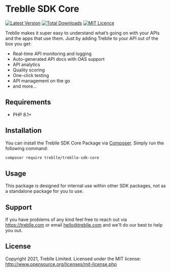 # Treblle SDK Core

[![Latest Version](https://img.shields.io/packagist/v/treblle/treblle-sdk-core)](https://packagist.org/packages/treblle/treblle-sdk-core)
[![Total Downloads](https://img.shields.io/packagist/dt/treblle/treblle-sdk-core)](https://packagist.org/packages/treblle/treblle-sdk-core)
[![MIT Licence](https://img.shields.io/packagist/l/treblle/treblle-sdk-core)](LICENSE.md)

Treblle makes it super easy to understand what’s going on with your APIs and the apps that use them. Just by adding
Treblle to your API out of the box you get:

* Real-time API monitoring and logging
* Auto-generated API docs with OAS support
* API analytics
* Quality scoring
* One-click testing
* API management on the go
* and more...

## Requirements

* PHP 8.1+

## Installation

You can install the Treblle SDK Core Package via [Composer](http://getcomposer.org/). Simply run the following command:

```bash
composer require treblle/treblle-sdk-core
```

## Usage

This package is designed for internal use within other SDK packages, not as a standalone package for you to use.

## Support

If you have problems of any kind feel free to reach out via <https://treblle.com> or email hello@treblle.com and we'll
do our best to help you out.

## License

Copyright 2021, Treblle Limited. Licensed under the MIT license:
http://www.opensource.org/licenses/mit-license.php
